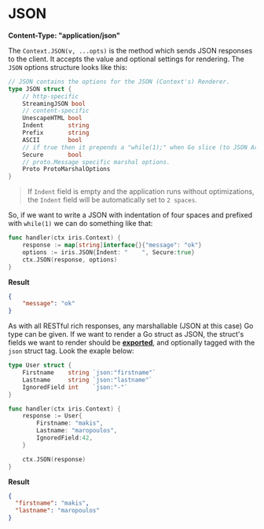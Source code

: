 # JSON

**Content-Type: "application/json"**

The `Context.JSON(v, ...opts)` is the method which sends JSON responses to the client. It accepts the value and optional settings for rendering. The `JSON` options structure looks like this:

```go
// JSON contains the options for the JSON (Context's) Renderer.
type JSON struct {
	// http-specific
	StreamingJSON bool
	// content-specific
	UnescapeHTML bool
	Indent       string
	Prefix       string
    ASCII        bool
    // if true then it prepends a "while(1);" when Go slice (to JSON Array) value.
	Secure       bool
	// proto.Message specific marshal options.
	Proto ProtoMarshalOptions
}
```

> If `Indent` field is empty and the application runs without optimizations, the `Indent` field will be automatically set to `2 spaces`.

So, if we want to write a JSON with indentation of four spaces and prefixed with `while(1)` we can do something like that:

```go
func handler(ctx iris.Context) {
    response := map[string]interface{}{"message": "ok"}
    options := iris.JSON{Indent: "    ", Secure:true}
    ctx.JSON(response, options)
}
```

**Result**

```json
{
    "message": "ok"
}
```

As with all RESTful rich responses, any marshallable (JSON at this case) Go type can be given. If we want to render a Go struct as JSON, the struct's fields we want to render should be **[exported](https://tour.golang.org/basics/3)**, and optionally tagged with the `json` struct tag. Look the exaple below:

```go
type User struct {
    Firstname    string `json:"firstname"`
    Lastname     string `json:"lastname"`
    IgnoredField int    `json:"-"`
}

func handler(ctx iris.Context) {
    response := User{
        Firstname: "makis",
        Lastname: "maropoulos",
        IgnoredField:42,
    }

    ctx.JSON(response)
}
```

**Result**

```json
{
  "firstname": "makis",
  "lastname": "maropoulos"
}
```
<!-- slide:break-80 -->

